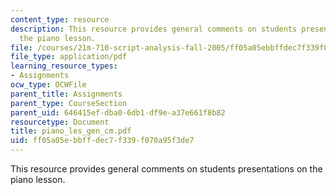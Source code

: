```yaml
---
content_type: resource
description: This resource provides general comments on students presentations on
  the piano lesson.
file: /courses/21m-710-script-analysis-fall-2005/ff05a05ebbffdec7f339f070a95f3de7_piano_les_gen_cm.pdf
file_type: application/pdf
learning_resource_types:
- Assignments
ocw_type: OCWFile
parent_title: Assignments
parent_type: CourseSection
parent_uid: 646415ef-dba0-6db1-df9e-a37e661f8b82
resourcetype: Document
title: piano_les_gen_cm.pdf
uid: ff05a05e-bbff-dec7-f339-f070a95f3de7
---
```

This resource provides general comments on students presentations on the piano lesson.

